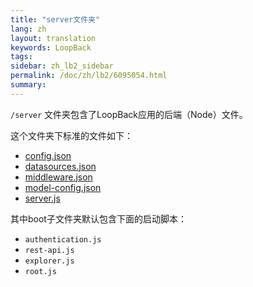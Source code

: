 ```yaml
---
title: "server文件夹"
lang: zh
layout: translation
keywords: LoopBack
tags:
sidebar: zh_lb2_sidebar
permalink: /doc/zh/lb2/6095054.html
summary:
---
```


`/server` 文件夹包含了LoopBack应用的后端（Node）文件。

这个文件夹下标准的文件如下：

*   [config.json](config.json.html)
*   [datasources.json](datasources.json.html)
*   [middleware.json](middleware.json.html)
*   [model-config.json](model-config.json.html)
*   [server.js](server.js.html)

其中boot子文件夹默认包含下面的启动脚本：

*   `authentication.js`
*   `rest-api.js`
*   `explorer.js  `
*   `root.js`
